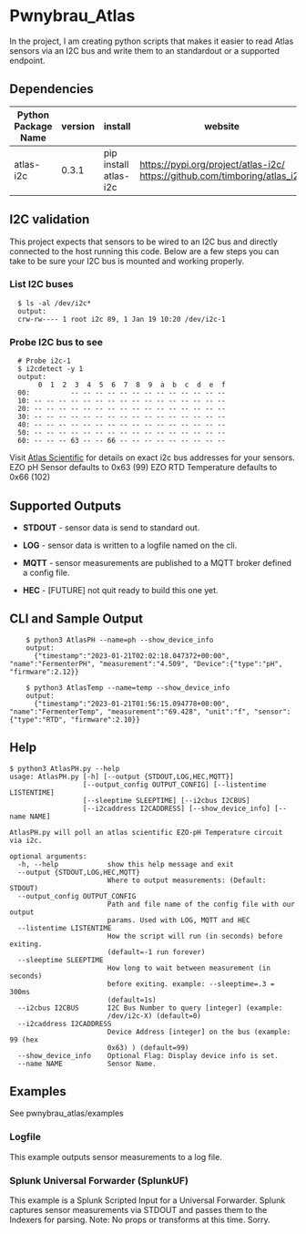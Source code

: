 # Pwnybrau_Atlas 
In the project, I am creating python scripts that makes it easier to read Atlas sensors via an I2C bus and write them to an standardout or a supported endpoint.


## Dependencies
Python Package Name | version | install | website
------------------- | ------- | ------- | -------
atlas-i2c | 0.3.1 | pip install atlas-i2c | https://pypi.org/project/atlas-i2c/ <br /> https://github.com/timboring/atlas_i2c     

## I2C validation
This project expects that sensors to be wired to an I2C bus and directly connected to the host running this code.  Below are a few steps you can take to be sure your I2C bus is mounted and working properly.

### List I2C buses
```
  $ ls -al /dev/i2c*
  output:
  crw-rw---- 1 root i2c 89, 1 Jan 19 10:20 /dev/i2c-1

```
### Probe I2C bus to see 
```
  # Probe i2c-1
  $ i2cdetect -y 1
  output:
       0  1  2  3  4  5  6  7  8  9  a  b  c  d  e  f
  00:          -- -- -- -- -- -- -- -- -- -- -- -- --
  10: -- -- -- -- -- -- -- -- -- -- -- -- -- -- -- --
  20: -- -- -- -- -- -- -- -- -- -- -- -- -- -- -- --
  30: -- -- -- -- -- -- -- -- -- -- -- -- -- -- -- --
  40: -- -- -- -- -- -- -- -- -- -- -- -- -- -- -- --
  50: -- -- -- -- -- -- -- -- -- -- -- -- -- -- -- --
  60: -- -- -- 63 -- -- 66 -- -- -- -- -- -- -- -- --
```
Visit [Atlas Scientific](https://atlas-scientific.com/) for details on exact i2c bus addresses for your sensors.
    EZO pH Sensor defaults to 0x63 (99)
    EZO RTD Temperature defaults to   0x66 (102)


## Supported Outputs
  - **STDOUT** - sensor data is send to standard out.   

  - __LOG__ - sensor data is written to a logfile named on the cli.

  - **MQTT** - sensor measurements are published to a MQTT broker defined a config file.

  - __HEC__ - [FUTURE]  not quit ready to build this one yet.

## CLI and Sample Output
```
    $ python3 AtlasPH --name=ph --show_device_info 
    output:
      {"timestamp":"2023-01-21T02:02:18.047372+00:00", "name":"FermenterPH", "measurement":"4.509", "Device":{"type":"pH", "firmware":2.12}}

    $ python3 AtlasTemp --name=temp --show_device_info
    output:
      {"timestamp":"2023-01-21T01:56:15.094778+00:00", "name":"FermenterTemp", "measurement":"69.428", "unit":"f", "sensor":{"type":"RTD", "firmware":2.10}}
```


## Help
```
$ python3 AtlasPH.py --help
usage: AtlasPH.py [-h] [--output {STDOUT,LOG,HEC,MQTT}]
                  [--output_config OUTPUT_CONFIG] [--listentime LISTENTIME]
                  [--sleeptime SLEEPTIME] [--i2cbus I2CBUS]
                  [--i2caddress I2CADDRESS] [--show_device_info] [--name NAME]

AtlasPH.py will poll an atlas scientific EZO-pH Temperature circuit via i2c.

optional arguments:
  -h, --help            show this help message and exit
  --output {STDOUT,LOG,HEC,MQTT}
                        Where to output measurements: (Default: STDOUT)
  --output_config OUTPUT_CONFIG
                        Path and file name of the config file with our output
                        params. Used with LOG, MQTT and HEC
  --listentime LISTENTIME
                        How the script will run (in seconds) before exiting.
                        (default=-1 run forever)
  --sleeptime SLEEPTIME
                        How long to wait between measurement (in seconds)
                        before exiting. example: --sleeptime=.3 = 300ms
                        (default=1s)
  --i2cbus I2CBUS       I2C Bus Number to query [integer] (example:
                        /dev/i2c-X) (default=0)
  --i2caddress I2CADDRESS
                        Device Address [integer] on the bus (example: 99 (hex
                        0x63) ) (default=99)
  --show_device_info    Optional Flag: Display device info is set.
  --name NAME           Sensor Name.
```

## Examples
See pwnybrau_atlas/examples

### Logfile
This example outputs sensor measurements to a log file.

### Splunk Universal Forwarder (SplunkUF)
This example is a Splunk Scripted Input for a Universal Forwarder. Splunk captures sensor measurements via STDOUT and passes them to the Indexers for parsing.
Note: No props or transforms at this time.  Sorry. 


